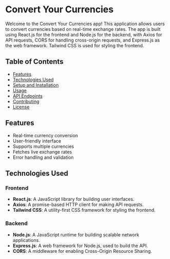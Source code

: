 # Convert Your Currencies

Welcome to the Convert Your Currencies app! This application allows users to convert currencies based on real-time exchange rates. The app is built using React.js for the frontend and Node.js for the backend, with Axios for API requests, CORS for handling cross-origin requests, and Express.js as the web framework. Tailwind CSS is used for styling the frontend.

## Table of Contents
- [Features](#features)
- [Technologies Used](#technologies-used)
- [Setup and Installation](#setup-and-installation)
- [Usage](#usage)
- [API Endpoints](#api-endpoints)
- [Contributing](#contributing)
- [License](#license)

## Features
- Real-time currency conversion
- User-friendly interface
- Supports multiple currencies
- Fetches live exchange rates
- Error handling and validation

## Technologies Used
### Frontend
- **React.js**: A JavaScript library for building user interfaces.
- **Axios**: A promise-based HTTP client for making API requests.
- **Tailwind CSS**: A utility-first CSS framework for styling the frontend.

### Backend
- **Node.js**: A JavaScript runtime for building scalable network applications.
- **Express.js**: A web framework for Node.js, used to build the API.
- **CORS**: A middleware for enabling Cross-Origin Resource Sharing.
